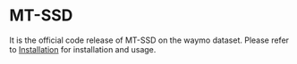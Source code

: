 # MT-SSD
It is the official code release of MT-SSD on the waymo dataset. Please refer to [Installation](https://github.com/qifeng22/MT-SSD) for installation and usage.
